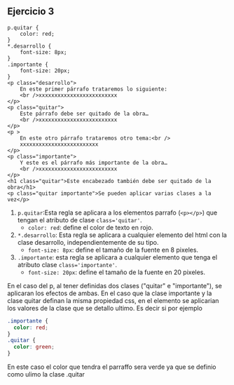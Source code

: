 ## Ejercicio 3

```
p.quitar {
    color: red;
}
*.desarrollo {
    font-size: 8px;
}
.importante {
    font-size: 20px;
}
<p class="desarrollo">
    En este primer párrafo trataremos lo siguiente:
    <br />xxxxxxxxxxxxxxxxxxxxxxxxx
</p>
<p class="quitar">
    Este párrafo debe ser quitado de la obra…
    <br />xxxxxxxxxxxxxxxxxxxxxxxxx
</p>
<p >
    En este otro párrafo trataremos otro tema:<br />
    xxxxxxxxxxxxxxxxxxxxxxxxx
</p>
<p class="importante">
    Y este es el párrafo más importante de la obra…
    <br />xxxxxxxxxxxxxxxxxxxxxxxxx
</p>
<h1 class="quitar">Este encabezado también debe ser quitado de la obra</h1>
<p class="quitar importante">Se pueden aplicar varias clases a la vez</p>
```

1. `p.quitar`:Esta regla se aplicara a los elementos parrafo (`<p></p>`) que tengan el atributo de clase `class='quitar'`.
   - `color: red`: define el color de texto en rojo.
2. `*.desarrollo`: Esta regla se aplicara a cualquier elemento del html con la clase desarrollo, independientemente de su tipo.
   - `font-size: 8px`: define el tamaño de la fuente en 8 pixeles.
3. `.importante`: esta regla se aplicara a cualquier elemento que tenga el atributo clase `class='importante'`.
   - `font-size: 20px`: define el tamaño de la fuente en 20 pixeles.

En el caso del p, al tener definidas dos clases ("quitar" e "importante"), se aplicaran los efectos de ambas. En el caso que la clase importante y la clase quitar definan la misma propiedad css, en el elemento se aplicarian los valores de la clase que se detallo ultimo. Es decir si por ejemplo

```css
.importante {
  color: red;
}
.quitar {
  color: green;
}
```

En este caso el color que tendra el parraffo sera verde ya que se definio como ulimo la clase .quitar
